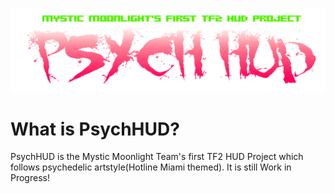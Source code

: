 ![PSYCHHUD](https://raw.githubusercontent.com/MysticMoonlight/PsychHUD/main/PsychHUD2.png "PsychHUD")

# What is PsychHUD?
PsychHUD is the Mystic Moonlight Team's first TF2 HUD Project which follows psychedelic artstyle(Hotline Miami themed). It is still Work in Progress!
